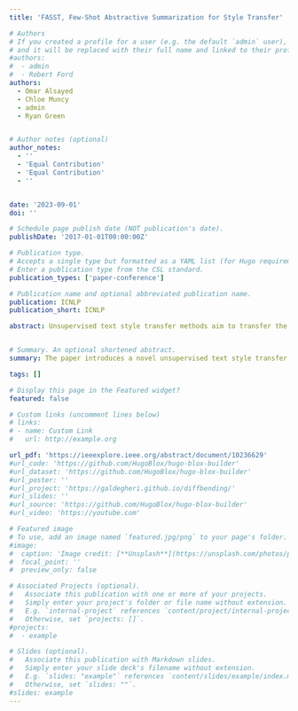 ```yaml
---
title: 'FASST, Few-Shot Abstractive Summarization for Style Transfer'

# Authors
# If you created a profile for a user (e.g. the default `admin` user), write the username (folder name) here
# and it will be replaced with their full name and linked to their profile.
#authors:
#  - admin
#  - Robert Ford
authors:
  - Omar Alsayed 
  - Chloe Muncy 
  - admin 
  - Ryan Green


# Author notes (optional)
author_notes:
  - ''
  - 'Equal Contribution'
  - 'Equal Contribution'
  - ''


date: '2023-09-01'
doi: ''

# Schedule page publish date (NOT publication's date).
publishDate: '2017-01-01T00:00:00Z'

# Publication type.
# Accepts a single type but formatted as a YAML list (for Hugo requirements).
# Enter a publication type from the CSL standard.
publication_types: ['paper-conference']

# Publication name and optional abbreviated publication name.
publication: ICNLP
publication_short: ICNLP

abstract: Unsupervised text style transfer methods aim to transfer the style of the text without affecting its fundamental meaning using non-parallel data. Although previous work has explored few-shot learning for this task, incorporating few-shot abstractive summarization and its benefits have not yet been explored. Hence, we propose a novel unsupervised text style transfer approach using few-shot abstractive summarization. In our method, we infer a vector space embedding for the corpora and align the source-target embeddings using their vector space centroids. A set of nearest neighbors is retrieved for every source text unit from the target style based on their semantic similarity in the aligned vector space. Multiple subsets of nearest neighbors are extracted and summarized using a language model with a reranking procedure to optimize the style transfer quality, which achieves state-of-the-art results on automatic evaluation metrics. 


# Summary. An optional shortened abstract.
summary: The paper introduces a novel unsupervised text style transfer method using few-shot abstractive summarization. This approach aligns vector space embeddings of source and target texts, selects nearest neighbors based on semantic similarity, and reranks the summarization. This method significantly improves style transfer quality and achieves soa results in automatic evaluation metrics. 

tags: []

# Display this page in the Featured widget?
featured: false

# Custom links (uncomment lines below)
# links:
# - name: Custom Link
#   url: http://example.org

url_pdf: 'https://ieeexplore.ieee.org/abstract/document/10236629'
#url_code: 'https://github.com/HugoBlox/hugo-blox-builder'
#url_dataset: 'https://github.com/HugoBlox/hugo-blox-builder'
#url_poster: ''
#url_project: 'https://galdegheri.github.io/diffbending/'
#url_slides: ''
#url_source: 'https://github.com/HugoBlox/hugo-blox-builder'
#url_video: 'https://youtube.com'

# Featured image
# To use, add an image named `featured.jpg/png` to your page's folder.
#image:
#  caption: 'Image credit: [**Unsplash**](https://unsplash.com/photos/pLCdAaMFLTE)'
#  focal_point: ''
#  preview_only: false

# Associated Projects (optional).
#   Associate this publication with one or more of your projects.
#   Simply enter your project's folder or file name without extension.
#   E.g. `internal-project` references `content/project/internal-project/index.md`.
#   Otherwise, set `projects: []`.
#projects:
#  - example

# Slides (optional).
#   Associate this publication with Markdown slides.
#   Simply enter your slide deck's filename without extension.
#   E.g. `slides: "example"` references `content/slides/example/index.md`.
#   Otherwise, set `slides: ""`.
#slides: example
---
```




